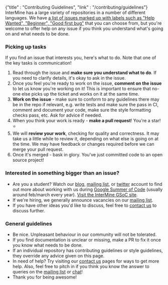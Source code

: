 {"title" : "Contributing Guidelines",
"link" : "/contributing/guidelines"}
InterMine has a large variety of repositories in a number of different languages. We have [a list of issues marked up with labels such as "Help Wanted", "Beginner", "Good first bug"](/contributing/tickets-to-try) that you can choose from, but you're welcome to offer help on any issue if you think you understand what's going on and what needs to be done.

### Picking up tasks
If you find an issue that interests you, here's what to do. Note that one of the key tasks is communication!

1. Read through the issue and **make sure you understand what to do**. If you need to clarify details, it's okay to ask in the issue.
2. Once you feel you're ready to work on the issue, **comment on the issue** to let us know you're working on it! This is important to ensure that no-one else picks up the ticket and works on it at the same time.
3. **Work on the issue** - make sure to conform to any guidelines there may be in the repo if relevant, e.g. write tests and make sure the pass in CI, comment and document your code, make sure the style formatting checks pass, etc. Ask for advice if needed.
4. When you think your work is ready - **make a pull request**! You're a star! ⭐️
5. We will **review your work**, checking for quality and correctness. It may take us a little while to review it, depending on what else is going on at the time. We may have feedback or changes required before we can merge your pull request.
6. Once it's merged - bask in glory. You've just committed code to an open source project!

### Interested in something bigger than an issue?
- Are you a student? Watch our [blog](https://intermineorg.wordpress.com/), [mailing list](https://intermine.readthedocs.io/en/latest/support/mailing-list/), or [twitter](https://twitter.com/intermineorg/) account to find out more about working with us during [Google Summer of Code](https://summerofcode.withgoogle.com/) (usually around feb/march every year). [Visit the InterMine GSoC site](http://intermine.org/gsoc/).
- If we're hiring, we generally announce vacancies on our [mailing list](https://intermine.readthedocs.io/en/latest/support/mailing-list/).
- If you have other ideas you'd like to discuss, feel free to [contact us](/contact) to discuss further.

### General guidelines

- Be nice. Unpleasant behaviour in our community will not be tolerated.
- If you find documentation is unclear or missing, make a PR to fix it once you know what needs to be done.
- If an individual repository has contributing guidelines or style guidelines, they override any advice given on this page.
- In need of help? Try visiting our [contact us](/contact) pages for ways to get more help. Also, feel free to pitch in if you think you know the answer to queries on the [mailing list](https://intermine.readthedocs.io/en/latest/support/mailing-list/) or [chat](http://chat.intermine.org)!
- Thank you for being awesome!
